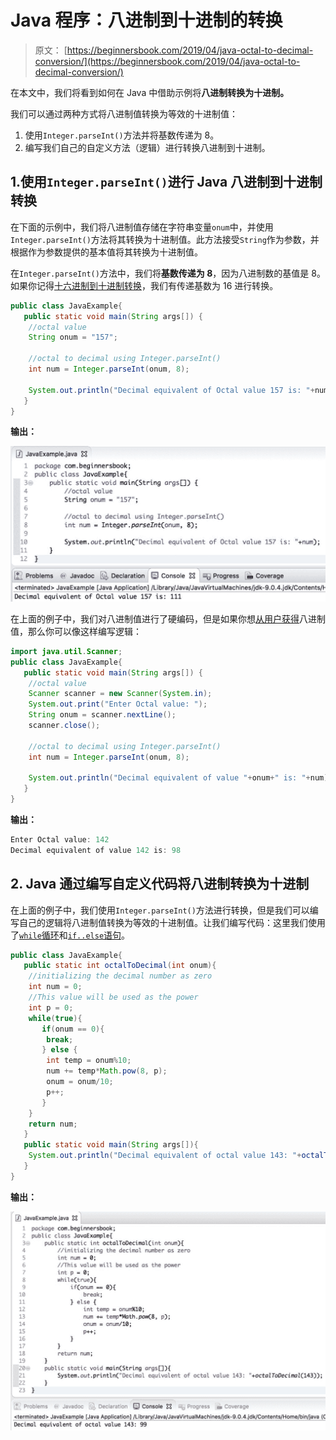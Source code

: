 # Java 程序：八进制到十进制的转换

> 原文： [https://beginnersbook.com/2019/04/java-octal-to-decimal-conversion/](https://beginnersbook.com/2019/04/java-octal-to-decimal-conversion/)

在本文中，我们将看到如何在 Java 中借助示例将**八进制转换为十进制。**

我们可以通过两种方式将八进制值转换为等效的十进制值：

1.  使用`Integer.parseInt()`方法并将基数传递为 8。
2.  编写我们自己的自定义方法（逻辑）进行转换八进制到十进制。

## 1.使用`Integer.parseInt()`进行 Java 八进制到十进制转换

在下面的示例中，我们将八进制值存储在字符串变量`onum`中，并使用`Integer.parseInt()`方法将其转换为十进制值。此方法接受`String`作为参数，并根据作为参数提供的基本值将其转换为十进制值。

在`Integer.parseInt()`方法中，我们将**基数传递为 8**，因为八进制数的基值是 8。如果你记得[十六进制到十进制转换](https://beginnersbook.com/2019/04/java-hexadecimal-to-decimal-conversion/)，我们有传递基数为 16 进行转换。

```java
public class JavaExample{    
   public static void main(String args[]) {
	//octal value
	String onum = "157";

	//octal to decimal using Integer.parseInt()
	int num = Integer.parseInt(onum, 8);

	System.out.println("Decimal equivalent of Octal value 157 is: "+num);
   }
}
```

**输出：**

![Java octal to decimal conversion example](img/b06e64eb06d54b136f5e0795b21cc0cf.jpg)

在上面的例子中，我们对八进制值进行了硬编码，但是如果你想[从用户获得](https://beginnersbook.com/2014/07/java-program-to-get-input-from-user/)八进制值，那么你可以像这样编写逻辑：

```java
import java.util.Scanner;
public class JavaExample{    
   public static void main(String args[]) {
	//octal value
	Scanner scanner = new Scanner(System.in);
	System.out.print("Enter Octal value: ");
	String onum = scanner.nextLine();
	scanner.close();

	//octal to decimal using Integer.parseInt()
	int num = Integer.parseInt(onum, 8);

	System.out.println("Decimal equivalent of value "+onum+" is: "+num);
   }
}
```

**输出：**

```java
Enter Octal value: 142
Decimal equivalent of value 142 is: 98
```

## 2\. Java 通过编写自定义代码将八进制转换为十进制

在上面的例子中，我们使用`Integer.parseInt()`方法进行转换，但是我们可以编写自己的逻辑将八进制值转换为等效的十进制值。让我们编写代码：这里我们使用了[`while`循环](https://beginnersbook.com/2015/03/while-loop-in-java-with-examples/)和[`if..else`语句](https://beginnersbook.com/2017/08/if-else-statement-in-java/)。

```java
public class JavaExample{  
   public static int octalToDecimal(int onum){    
	//initializing the decimal number as zero 
	int num = 0;    
	//This value will be used as the power  
	int p = 0;      
	while(true){    
	   if(onum == 0){    
		break;    
	   } else {    
		int temp = onum%10;    
		num += temp*Math.pow(8, p);    
		onum = onum/10;    
		p++;    
	   }    
	}    
	return num;    
   }    
   public static void main(String args[]){        
	System.out.println("Decimal equivalent of octal value 143: "+octalToDecimal(143));       
   }
}
```

**输出：**

![Java octal to decimal conversion custom logic](img/af05cd6101cbccd094e90bc1f0d72d5c.jpg)
